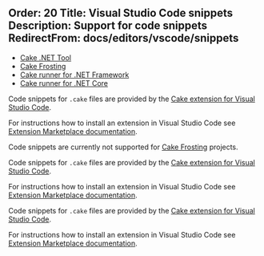 Order: 20
Title: Visual Studio Code snippets
Description: Support for code snippets
RedirectFrom: docs/editors/vscode/snippets
---

<ul class="nav nav-tabs">
    <li class="active"><a data-toggle="tab" href="#tool">Cake .NET Tool</a></li>
    <li><a data-toggle="tab" href="#frosting">Cake Frosting</a></li>
    <li><a data-toggle="tab" href="#netfx">Cake runner for .NET Framework</a></li>
    <li><a data-toggle="tab" href="#core">Cake runner for .NET Core</a></li>
</ul>

<div class="tab-content">
    <div id="tool" class="tab-pane fade in active">
        <p>
            Code snippets for <code>.cake</code> files are provided by the <a href="https://marketplace.visualstudio.com/items/cake-build.cake-vscode">Cake extension for Visual Studio Code</a>.
        </p>
        <div class="alert alert-info">
            <p>
                For instructions how to install an extension in Visual Studio Code see <a href="https://code.visualstudio.com/docs/editor/extension-gallery">Extension Marketplace documentation</a>.
            </p>
        </div>
    </div>
    <div id="frosting" class="tab-pane fade">
        <p>
            Code snippets are currently not supported for <a href="/docs/running-builds/runners/cake-frosting">Cake Frosting</a> projects.
        </p>
    </div>
    <div id="netfx" class="tab-pane fade">
        <p>
            Code snippets for <code>.cake</code> files are provided by the <a href="https://marketplace.visualstudio.com/items/cake-build.cake-vscode">Cake extension for Visual Studio Code</a>.
        </p>
        <div class="alert alert-info">
            <p>
                For instructions how to install an extension in Visual Studio Code see <a href="https://code.visualstudio.com/docs/editor/extension-gallery">Extension Marketplace documentation</a>.
            </p>
        </div>
    </div>
    <div id="core" class="tab-pane fade">
        <p>
            Code snippets for <code>.cake</code> files are provided by the <a href="https://marketplace.visualstudio.com/items/cake-build.cake-vscode">Cake extension for Visual Studio Code</a>.
        </p>
        <div class="alert alert-info">
            <p>
                For instructions how to install an extension in Visual Studio Code see <a href="https://code.visualstudio.com/docs/editor/extension-gallery">Extension Marketplace documentation</a>.
            </p>
        </div>
    </div>
</div>

[Cake extension for Visual Studio Code]: https://marketplace.visualstudio.com/items/cake-build.cake-vscode
[Extension Marketplace documentation]: https://code.visualstudio.com/docs/editor/extension-gallery
